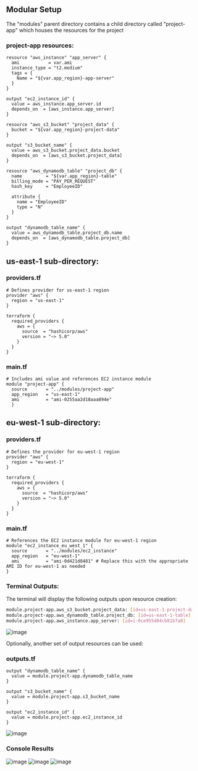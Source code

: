 ## Modular Setup
The "modules" parent directory contains a child directory called "project-app" which houses the resources for the project

### project-app resources:
```hcl
resource "aws_instance" "app_server" {
  ami           = var.ami
  instance_type = "t2.medium"
  tags = {
    Name = "${var.app_region}-app-server"
  }
}

output "ec2_instance_id" {
  value = aws_instance.app_server.id
  depends_on  = [aws_instance.app_server]
}
```

```hcl
resource "aws_s3_bucket" "project_data" {
  bucket = "${var.app_region}-project-data"
}

output "s3_bucket_name" {
  value = aws_s3_bucket.project_data.bucket
  depends_on  = [aws_s3_bucket.project_data]
}
```

```hcl
resource "aws_dynamodb_table" "project_db" {
  name         = "${var.app_region}-table"
  billing_mode = "PAY_PER_REQUEST"
  hash_key     = "EmployeeID"

  attribute {
    name = "EmployeeID"
    type = "N"
  }
}

output "dynamodb_table_name" {
  value = aws_dynamodb_table.project_db.name
  depends_on  = [aws_dynamodb_table.project_db]
}
```

## us-east-1 sub-directory:

### providers.tf
```hcl
# Defines provider for us-east-1 region
provider "aws" {
  region = "us-east-1"
}

terraform {
  required_providers {
    aws = {
      source  = "hashicorp/aws"
      version = "~> 5.0"
    }
  }
}
```

### main.tf
```hcl
# Includes ami value and references EC2 instance module
module "project-app" {
  source       = "../modules/project-app"
  app_region   = "us-east-1"
  ami          = "ami-0255aa2d18aaa894e"
  }
```

## eu-west-1 sub-directory:

### providers.tf
```hcl
# Defines the provider for eu-west-1 region
provider "aws" {
  region = "eu-west-1"
}

terraform {
  required_providers {
    aws = {
      source  = "hashicorp/aws"
      version = "~> 5.0"
    }
  }
}
```
### main.tf
```hcl
# References the EC2 instance module for eu-west-1 region
module "ec2_instance_eu_west_1" {
  source       = "../modules/ec2_instance"
  app_region   = "eu-west-1"
  ami          = "ami-0d421d8481" # Replace this with the appropriate AMI ID for eu-west-1 as needed
}
```

### Terminal Outputs:
The terminal will display the following outputs upon resource creation:
```bash
module.project-app.aws_s3_bucket.project_data: [id=us-east-1-project-data]
module.project-app.aws_dynamodb_table.project_db: [id=us-east-1-table]
module.project-app.aws_instance.app_server: [id=i-0ce955d84cb81b7a8]
```
![image](https://github.com/mindmotivate/Remo_Terraform_Class/assets/130941970/3d816e8a-c4e0-4b49-8946-e3398f687699)

Optionally, another set of output resources can be used:
### outputs.tf
```hcl
output "dynamodb_table_name" {
  value = module.project-app.dynamodb_table_name
}

output "s3_bucket_name" {
  value = module.project-app.s3_bucket_name
}

output "ec2_instance_id" {
  value = module.project-app.ec2_instance_id
}
```

![image](https://github.com/mindmotivate/Remo_Terraform_Class/assets/130941970/d8c9d826-0cf1-4c82-996f-fcb9da3bbc05)


### Console Results
![image](https://github.com/mindmotivate/Remo_Terraform_Class/assets/130941970/966de9d9-6c6b-430f-a84e-369c088d2ad2)
![image](https://github.com/mindmotivate/Remo_Terraform_Class/assets/130941970/4ec4b919-502c-48c7-a35b-b98efef10b28)
![image](https://github.com/mindmotivate/Remo_Terraform_Class/assets/130941970/b625630c-db63-46a3-9144-902e2bc5da2e)

